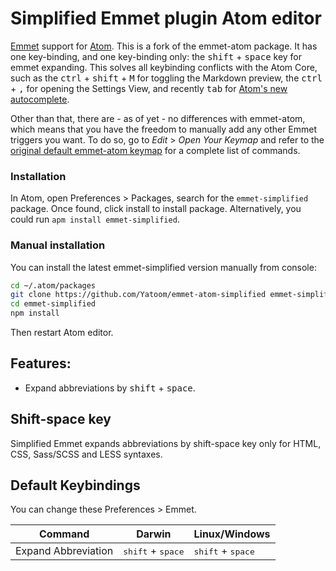 # Simplified Emmet plugin Atom editor

[Emmet](http://emmet.io) support for [Atom](http://atom.io). This is a fork of the emmet-atom package. It has one key-binding, and one key-binding only: the <kbd>shift</kbd> + <kbd>space</kbd> key for emmet expanding. This solves all keybinding conflicts with the Atom Core, such as the <kbd>ctrl</kbd> + <kbd>shift</kbd> + <kbd>M</kbd> for toggling the Markdown preview, the <kbd>ctrl</kbd> +  <kbd>,</kbd> for opening the Settings View, and recently <kbd>tab</kbd> for [Atom's new autocomplete](http://blog.atom.io/2015/05/15/new-autocomplete.html).

Other than that, there are - as of yet - no differences with emmet-atom, which means that you have the freedom to manually add any other Emmet triggers you want. To do so, go to _Edit_ > _Open Your Keymap_ and refer to the [original default emmet-atom keymap](https://github.com/emmetio/emmet-atom/blob/master/keymaps/emmet.cson) for a complete list of commands.

### Installation
In Atom, open Preferences > Packages, search for the `emmet-simplified` package. Once found, click install to install package. Alternatively, you could run `apm install emmet-simplified`.

### Manual installation

You can install the latest emmet-simplified version manually from console:

```bash
cd ~/.atom/packages
git clone https://github.com/Yatoom/emmet-atom-simplified emmet-simplified
cd emmet-simplified
npm install
```

Then restart Atom editor.

## Features:

* Expand abbreviations by <kbd>shift</kbd> + <kbd>space</kbd>.

## Shift-space key

Simplified Emmet expands abbreviations by shift-space key only for HTML, CSS, Sass/SCSS and LESS syntaxes.

## Default Keybindings

You can change these Preferences > Emmet.

Command | Darwin | Linux/Windows
------- | ------ | -------------
Expand Abbreviation | <kbd>shift</kbd> + <kbd>space</kbd> | <kbd>shift</kbd> + <kbd>space</kbd>

